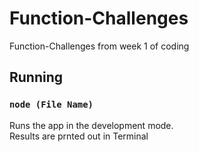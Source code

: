 # Function-Challenges

Function-Challenges from week 1 of coding

## Running

### `node (File Name)`

Runs the app in the development mode.<br>
Results are prnted out in Terminal
